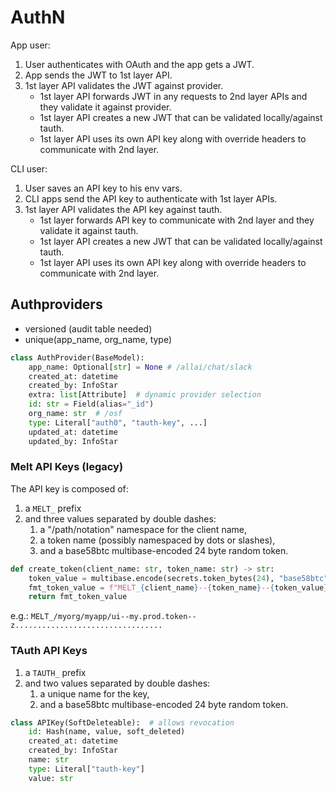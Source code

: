 # AuthN

App user:

1. User authenticates with OAuth and the app gets a JWT.
2. App sends the JWT to 1st layer API.
3. 1st layer API validates the JWT against provider.
    - 1st layer API forwards JWT in any requests to 2nd layer APIs and they validate it against provider.
    - 1st layer API creates a new JWT that can be validated locally/against tauth.
    - 1st layer API uses its own API key along with override headers to communicate with 2nd layer.

CLI user:

1. User saves an API key to his env vars.
2. CLI apps send the API key to authenticate with 1st layer APIs.
3. 1st layer API validates the API key against tauth.
    - 1st layer forwards API key to communicate with 2nd layer and they validate it against tauth.
    - 1st layer API creates a new JWT that can be validated locally/against tauth.
    - 1st layer API uses its own API key along with override headers to communicate with 2nd layer.

## Authproviders

- versioned (audit table needed)
- unique(app_name, org_name, type)

```py
class AuthProvider(BaseModel):
    app_name: Optional[str] = None # /allai/chat/slack
    created_at: datetime
    created_by: InfoStar
    extra: list[Attribute]  # dynamic provider selection
    id: str = Field(alias="_id")
    org_name: str  # /osf
    type: Literal["auth0", "tauth-key", ...]
    updated_at: datetime
    updated_by: InfoStar
```

### Melt API Keys (legacy)

The API key is composed of:

1. a `MELT_` prefix
2. and three values separated by double dashes:
   1. a "/path/notation" namespace for the client name,
   2. a token name (possibly namespaced by dots or slashes),
   3. and a base58btc multibase-encoded 24 byte random token.

```python
def create_token(client_name: str, token_name: str) -> str:
    token_value = multibase.encode(secrets.token_bytes(24), "base58btc")
    fmt_token_value = f"MELT_{client_name}--{token_name}--{token_value}"
    return fmt_token_value
```

e.g.: `MELT_/myorg/myapp/ui--my.prod.token--z.................................`

### TAuth API Keys

1. a `TAUTH_` prefix
2. and two values separated by double dashes:
    1. a unique name for the key,
    2. and a base58btc multibase-encoded 24 byte random token.

```py
class APIKey(SoftDeleteable):  # allows revocation
    id: Hash(name, value, soft_deleted)
    created_at: datetime
    created_by: InfoStar
    name: str
    type: Literal["tauth-key"]
    value: str
```
